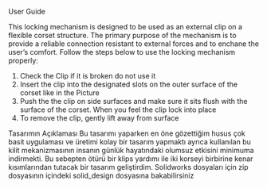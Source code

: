 User Guide

This locking mechanism is designed to be used as an external clip on a flexible corset structure. The primary purpose of the mechanism is to provide a reliable connection resistant to external forces and to enchane the user’s comfort. Follow the steps below to use the locking mechanism properly:
1.	Check the Clip if it is broken do not use it 
2.	Insert the clip into the designated slots on the outer surface of the corset like in the Picture 
3.	Push the the clip on side surfaces and make sure it sits flush with the surface of the corset. When you feel the clip lock into place
4.	To remove the clip, gently lift away from surface

Tasarımın Açıklaması
Bu tasarımı yaparken en öne gözettiğim husus çok basit uygulaması ve üretimi kolay bir tasarım yapmaktı ayrıca kullanılan bu kilit mekanizmasının insanın günlük hayatındaki olumsuz etkisini minimuma indirmekti.
Bu sebepten ötürü bir klips yardımı ile iki korseyi birbirine kenar kısımlarından tutacak bir tasarım geliştirdim. 
Solidworks dosyaları için zip dosyasının içindeki solid_design dosyasına bakabilirsiniz
